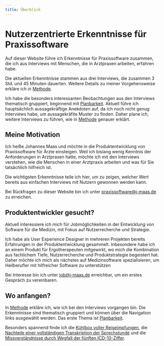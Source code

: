 ```yaml
---
title: Überblick
---
```


# Nutzerzentrierte Erkenntnisse für Praxissoftware

Auf dieser Website führe ich Erkenntnisse für Praxissoftware zusammen, die ich aus Interviews mit Menschen, die in Arztpraxen arbeiten, erfahren habe.

Die aktuellen Erkenntnisse stammen aus drei Interviews, die zusammen 3 Std. und 45 Minuten dauerten. Weitere Details zu meiner Vorgehensweise erkläre ich in [Methode](./methode).

Ich habe die besonders interessanten Beobachtungen aus den Interviews thematisch gruppiert, beginnend mit [Planbarkeit](./erkenntnisse/planbarkeit). Aktuell führe ich hauptsächlich aussagekräftige Anekdoten auf, da ich noch nicht genug Interviews habe, um aussagekräfite Muster zu finden. Daher plane ich, weitere Interviews zu führen, wie in [Methode](./methode/#fokus-weiterer-interviews) genauer erklärt.

## Meine Motivation

Ich heiße Johannes Maas und möchte in die Produktentwicklung von Praxissoftware für Ärzte einsteigen. Weil ich bislang wenig Kenntnis der Anforderungen in Arztpraxen hatte, möchte ich mit den Interviews verstehen, wie die Menschen in einer Arztpraxis arbeiten und was für Sie tatsächlich hilfreich ist.

Die wichtigsten Erkenntnisse teile ich hier, um zu zeigen, welcher Wert bereits aus einfachen Interviews mit Nutzern gewonnen werden kann.

Bei Rückfragen zu dieser Website bin ich unter [praxissoftware@j-maas.de](mailto:praxissoftware@j-maas.de) zu erreichen.

## Produktentwickler gesucht?

Aktuell interessiere ich mich für Jobmöglichkeiten in der Entwicklung von Software für die Medizin, mit Fokus auf Nutzerrecherche und Strategie.

Ich habe als User Experience Designer in mehreren Projekten bereits Erfahrungen in der Produktentwicklung gesammelt. Inbesondere habe ich an einem Produkt für Ergotherapeuten mitgewirkt, wo mich die Kombination aus fachlichem Tiefe, Nutzerrecherche und Produktstrategie begeistert hat. Daher möchte ich mich als nächstes auf Medizinsoftware spezialisieren, um Heilberufler mit hilfreicher Software zu unterstützen

Bei Interesse bin ich unter [job@j-maas.de](mailto:job@j-maas.de) erreichbar, um ein erstes Gespräch zu vereinbaren.

## Wo anfangen?

In [Methode](./methode) erkläre ich, wie ich bei den Interviews vorgangen bin. Die Erkenntnisse sind thematisch gruppiert und können über die Navigation links ausgewählt werden. Das erste Thema ist [Planbarkeit](./erkenntnisse/planbarkeit).

Besonders spannend finde ich die [Kühlbox voller Reiseimpfungen](./erkenntnisse/planbarkeit/#kühlbox-voller-reiseimpfungen), die [Nachteile einer vollständigen Transkription der Sprechstunde](./erkenntnisse/patientenbeziehung/#nachteile-von-transkription-der-sprechstunde) und die [Missverständnisse durch Wegfall der fünften ICD-10-Ziffer](./erkenntnisse/ti/#verzerrende-übertragung-von-icd-10-kodes-an-die-kv).
